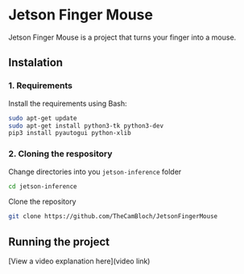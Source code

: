 # Jetson Finger Mouse

Jetson Finger Mouse is a project that turns your finger into a mouse.

## Instalation

### 1. Requirements
Install the requirements using Bash:
```bash
sudo apt-get update
sudo apt-get install python3-tk python3-dev
pip3 install pyautogui python-xlib
```
### 2. Cloning the respository
Change directories into you `jetson-inference` folder
```bash
cd jetson-inference
```
Clone the repository
```bash
git clone https://github.com/TheCamBloch/JetsonFingerMouse
```
## Running the project


[View a video explanation here](video link)
